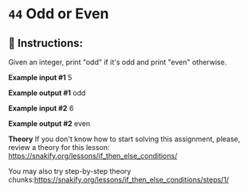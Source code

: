 # `44` Odd or Even

## 📝 Instructions:

Given an integer, print "odd" if it's odd and print "even" otherwise.

**Example input #1**
5

**Example output #1**
odd

**Example input #2**
6

**Example output #2**
even

**Theory**
If you don't know how to start solving this assignment, please, review a theory for this lesson:
https://snakify.org/lessons/if_then_else_conditions/

You may also try step-by-step theory chunks:https://snakify.org/lessons/if_then_else_conditions/steps/1/